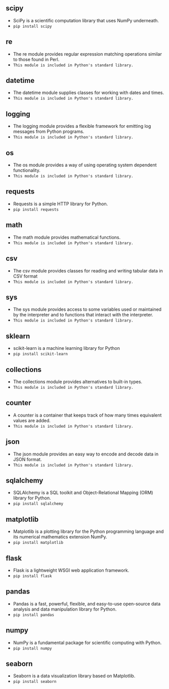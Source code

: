 ## **scipy** 
 - SciPy is a scientific computation library that uses NumPy underneath.
  - `pip install scipy`
## **re** 
 - The re module provides regular expression matching operations similar to those found in Perl.
  - `This module is included in Python's standard library.`
## **datetime** 
 - The datetime module supplies classes for working with dates and times.
  - `This module is included in Python's standard library.`
## **logging** 
 - The logging module provides a flexible framework for emitting log messages from Python programs.
  - `This module is included in Python's standard library.`
## **os** 
 - The os module provides a way of using operating system dependent functionality.
  - `This module is included in Python's standard library.`
## **requests** 
 - Requests is a simple HTTP library for Python.
  - `pip install requests`
## **math** 
 - The math module provides mathematical functions.
  - `This module is included in Python's standard library.`
## **csv** 
 - The csv module provides classes for reading and writing tabular data in CSV format
  - `This module is included in Python's standard library.`
## **sys** 
 - The sys module provides access to some variables used or maintained by the interpreter and to functions that interact with the interpreter.
  - `This module is included in Python's standard library.`
## **sklearn** 
 - scikit-learn is a machine learning library for Python
  - `pip install scikit-learn`
## **collections** 
 - The collections module provides alternatives to built-in types.
  - `This module is included in Python's standard library.`
## **counter** 
 - A counter is a container that keeps track of how many times equivalent values are added.
  - `This module is included in Python's standard library.`
## **json** 
 - The json module provides an easy way to encode and decode data in JSON format.
  - `This module is included in Python's standard library.`
## **sqlalchemy** 
 - SQLAlchemy is a SQL toolkit and Object-Relational Mapping (ORM) library for Python.
  - `pip install sqlalchemy`
## **matplotlib** 
 - Matplotlib is a plotting library for the Python programming language and its numerical mathematics extension NumPy.
  - `pip install matplotlib`
## **flask** 
 - Flask is a lightweight WSGI web application framework.
  - `pip install flask`
## **pandas** 
 - Pandas is a fast, powerful, flexible, and easy-to-use open-source data analysis and data manipulation library for Python.
  - `pip install pandas`
## **numpy** 
 - NumPy is a fundamental package for scientific computing with Python.
  - `pip install numpy`
## **seaborn** 
 - Seaborn is a data visualization library based on Matplotlib.
  - `pip install seaborn`